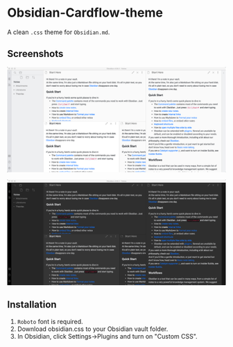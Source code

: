 # Obsidian-Cardflow-theme

A clean `.css` theme for `Obsidian.md`.

## Screenshots

![Light theme](Assets/light.jpg)

![Dark theme](Assets/dark.jpg)

## Installation

1. `Roboto` font is required. 
2. Download obsidian.css to your Obsidian vault folder.
3. In Obsidian, click Settings->Plugins and turn on "Custom CSS".
